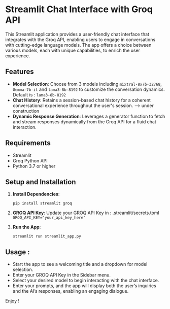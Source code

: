 # Streamlit Chat Interface with Groq API

This Streamlit application provides a user-friendly chat interface that integrates with the Groq API, enabling users to engage in conversations with cutting-edge language models. The app offers a choice between various models, each with unique capabilities, to enrich the user experience.

## Features

- **Model Selection**: Choose from 3 models including `mixtral-8x7b-32768`,  `Gemma-7b-it` and `lama3-8b-8192` to customize the conversation dynamics. Default is : `lama3-8b-8192`
- **Chat History**: Retains a session-based chat history for a coherent conversational experience throughout the user's session. --> under construction
- **Dynamic Response Generation**: Leverages a generator function to fetch and stream responses dynamically from the Groq API for a fluid chat interaction.


## Requirements

- Streamlit
- Groq Python API
- Python 3.7 or higher

## Setup and Installation

1. **Install Dependencies**:
   ```shell
   pip install streamlit groq

2. **GROQ API Key**:
Update your GROQ API Key in : .streamlit/secrets.toml
`GROQ_API_KEY="your_api_key_here"`

3. **Run the App**:
   ```shell
   streamlit run streamlit_app.py

## Usage :
- Start the app to see a welcoming title and a dropdown for model selection.
- Enter your GROQ API Key in the Sidebar menu.
- Select your desired model to begin interacting with the chat interface.
- Enter your prompts, and the app will display both the user’s inquiries and the AI’s responses, enabling an engaging dialogue. 

Enjoy !




